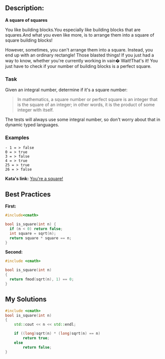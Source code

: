 ## Description:
**A square of squares**

You like building blocks.You especially like building blocks that are squares.And what you even like more, is to arrange them into a square of square building blocks!

However, sometimes, you can't arrange them into a square. Instead, you end up with an ordinary rectangle! Those blasted things! If you just had a way to know, whether you're currently working in vain� Wait!That's it! You just have to check if your number of building blocks is a perfect square.

### Task

Given an integral number, determine if it's a square number:

> In mathematics, a square number or perfect square is an integer that is the square of an integer; in other words, it is the product of some integer with itself.

The tests will always use some integral number, so don't worry about that in dynamic typed languages.

### Examples

    - 1 = > false
    0 = > true
    3 = > false
    4 = > true
    25 = > true
    26 = > false

**Kata's link:** [You're a square!](https://www.codewars.com/kata/54c27a33fb7da0db0100040e/cpp)

## Best Practices

**First:**
```cpp
#include<cmath>

bool is_square(int n) {
  if (n < 0) return false;
  int square = sqrt(n);
  return square * square == n;
}
```

**Second:**
```cpp
#include <cmath>

bool is_square(int n)
{
  return fmod(sqrt(n), 1) == 0;
}
```

## My Solutions
```cpp
#include <cmath>
bool is_square(int n)
{
    std::cout << n << std::endl;

    if ((long)sqrt(n) * (long)sqrt(n) == n)
        return true;
    else
        return false;
}